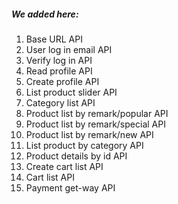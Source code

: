 ##### We added here:
1. Base URL API
2. User log in email API
3. Verify log in API
4. Read profile API
5. Create profile API
6. List product slider API
7. Category list API
8. Product list by remark/popular API
9. Product list by remark/special API
10. Product list by remark/new API
11. List product by category API
12. Product details by id API
13. Create cart list API
14. Cart list API
15. Payment get-way API